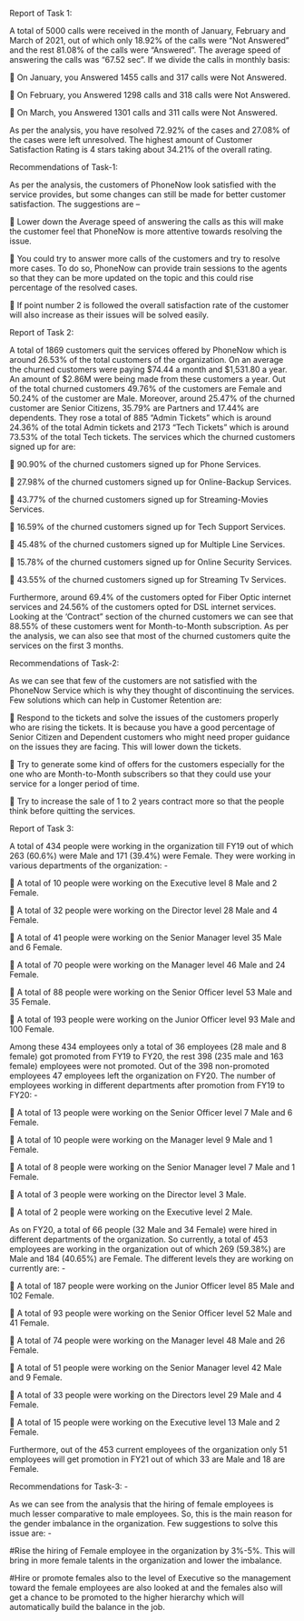 Report of Task 1:


A total of 5000 calls were received in the month of January, February and March of 2021, out of which only 18.92% of the calls were “Not Answered” and the rest 81.08% of the calls were “Answered”. The average speed of answering the calls was “67.52 sec”. 
	If we divide the calls in monthly basis:
 
	On January, you Answered 1455 calls and 317 calls were Not Answered.

	On February, you Answered 1298 calls and 318 calls were Not Answered.

	On March, you Answered 1301 calls and 311 calls were Not Answered.

As per the analysis, you have resolved 72.92% of the cases and 27.08% of the cases were left unresolved. The highest amount of Customer Satisfaction Rating is 4 stars taking about 34.21% of the overall rating.


Recommendations of Task-1: 

As per the analysis, the customers of PhoneNow look satisfied with the service provides, but some changes can still be made for better customer satisfaction. The suggestions are –

	Lower down the Average speed of answering the calls as this will make the customer feel that PhoneNow is more attentive towards resolving the issue.

	You could try to answer more calls of the customers and try to resolve more cases. To do so, PhoneNow can provide train sessions to the agents so that they can be more updated on the topic and this could rise percentage of the resolved cases.

	If point number 2 is followed the overall satisfaction rate of the customer will also increase as their issues will be solved easily. 





Report of Task 2:

A total of 1869 customers quit the services offered by PhoneNow which is around 26.53% of the total customers of the organization. On an average the churned customers were paying $74.44 a month and $1,531.80 a year. An amount of $2.86M were being made from these customers a year. 
	Out of the total churned customers 49.76% of the customers are Female and 50.24% of the customer are Male. Moreover, around 25.47% of the churned customer are Senior Citizens, 35.79% are Partners and 17.44% are dependents.  They rose a total of 885 “Admin Tickets” which is around 24.36% of the total Admin tickets and 2173 “Tech Tickets” which is around 73.53% of the total Tech tickets. The services which the churned customers signed up for are:
 
	90.90% of the churned customers signed up for Phone Services.

	27.98% of the churned customers signed up for Online-Backup Services.

	43.77% of the churned customers signed up for Streaming-Movies Services.

	16.59% of the churned customers signed up for Tech Support Services.

	45.48% of the churned customers signed up for Multiple Line Services.

	15.78% of the churned customers signed up for Online Security Services.

	43.55% of the churned customers signed up for Streaming Tv Services.

Furthermore, around 69.4% of the customers opted for Fiber Optic internet services and 24.56% of the customers opted for DSL internet services. Looking at the ‘Contract” section of the churned customers we can see that 88.55% of these customers went for Month-to-Month subscription. As per the analysis, we can also see that most of the churned customers quite the services on the first 3 months. 

Recommendations of Task-2:

 As we can see that few of the customers are not satisfied with the PhoneNow Service which is why they thought of discontinuing the services. Few solutions which can help in Customer Retention are:
 
	Respond to the tickets and solve the issues of the customers properly who are rising the tickets. It is because you have a good percentage of Senior Citizen and Dependent customers who might need proper guidance on the issues they are facing. This will lower down the tickets.

	Try to generate some kind of offers for the customers especially for the one who are Month-to-Month subscribers so that they could use your service for a longer period of time. 

	Try to increase the sale of 1 to 2 years contract more so that the people think before quitting the services. 






Report of Task 3:

A total of 434 people were working in the organization till FY19 out of which 263 (60.6%) were Male and 171 (39.4%) were Female. They were working in various departments of the organization: -

	A total of 10 people were working on the Executive level 8 Male and 2 Female.

	A total of 32 people were working on the Director level 28 Male and 4 Female.

	A total of 41 people were working on the Senior Manager level 35 Male and 6 Female.

	A total of 70 people were working on the Manager level 46 Male and 24 Female.

	A total of 88 people were working on the Senior Officer level 53 Male and 35 Female.

	A total of 193 people were working on the Junior Officer level 93 Male and 100 Female.

Among these 434 employees only a total of 36 employees (28 male and 8 female) got promoted from FY19 to FY20, the rest 398 (235 male and 163 female) employees were not promoted. Out of the 398 non-promoted employees 47 employees left the organization on FY20. The number of employees working in different departments after promotion from FY19 to FY20: -

	A total of 13 people were working on the Senior Officer level 7 Male and 6 Female.

	A total of 10 people were working on the Manager level 9 Male and 1 Female.

	A total of 8 people were working on the Senior Manager level 7 Male and 1 Female.

	A total of 3 people were working on the Director level 3 Male.

	A total of 2 people were working on the Executive level 2 Male.


As on FY20, a total of 66 people (32 Male and 34 Female) were hired in different departments of the organization. So currently, a total of 453 employees are working in the organization out of which 269 (59.38%) are Male and 184 (40.65%) are Female. The different levels they are working on currently are: -

	A total of 187 people were working on the Junior Officer level 85 Male and 102 Female.

	A total of 93 people were working on the Senior Officer level 52 Male and 41 Female.

	A total of 74 people were working on the Manager level 48 Male and 26 Female.

	A total of 51 people were working on the Senior Manager level 42 Male and 9 Female.

	A total of 33 people were working on the Directors level 29 Male and 4 Female.

	A total of 15 people were working on the Executive level 13 Male and 2 Female.

Furthermore, out of the 453 current employees of the organization only 51 employees will get promotion in FY21 out of which 33 are Male and 18 are Female.

Recommendations for Task-3: - 

As we can see from the analysis that the hiring of female employees is much lesser comparative to male employees. So, this is the main reason for the gender imbalance in the organization. Few suggestions to solve this issue are: - 

#Rise the hiring of Female employee in the organization by 3%-5%. This will bring in more female talents in the organization and lower the imbalance.
 
#Hire or promote females also to the level of Executive so the management toward the female employees are also looked at and the females also will get a chance to be promoted to the higher hierarchy which will automatically build the balance in the job.





